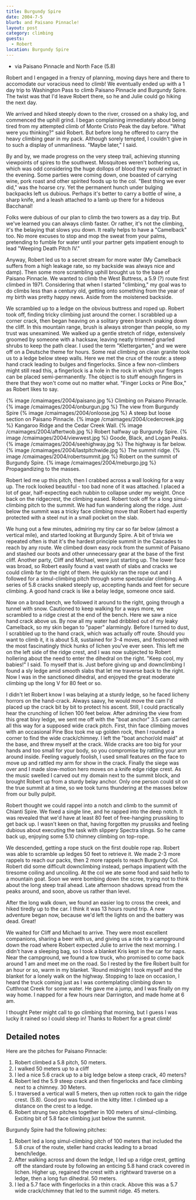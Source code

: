 ```yaml
---
title: Burgundy Spire
date: 2004-7-5
blurb: and Paisano Pinnacle!
layout: post
category: climbing
guests:
  - Robert
location: Burgundy Spire
---
```


* via Paisano Pinnacle and North Face (5.8)

Robert and I engaged in a frenzy of planning, moving days here and
there to accomodate our voracious need to climb! We eventually ended
up with a 1 day trip to Washington Pass to climb Paisano Pinnacle and
Burgundy Spire. The twist was that I'd leave Robert there, so he and
Julie could go hiking the next day.

We arrived and hiked steeply down to the river, crossed on a shaky
log, and commenced the uphill grind.  I began complaining immediately
about being tired from my attempted climb of Monte Cristo Peak the day
before. "What were you thinking?" said Robert. But before long he
offered to carry the heavy climbing gear in my pack. Although sorely
tempted, I couldn't give in to such a display of unmanliness.  "Maybe
later," I said.

By and by, we made progress on the very steep trail, achieving
stunning viewpoints of spires to the southwest. Mosquitoes weren't
bothering us, which was odd considering the huge dollops of blood they
would extract in the evening. Some parties were coming down, one
boasted of carrying wine, pork roast and other spirited foods up to
the col. "Best thing we ever did," was the hoarse cry. Yet the
permanent hunch under bulging backpacks left us dubious. Perhaps it's
better to carry a bottle of wine, a sharp knife, and a leash attached
to a lamb up there for a hideous Bacchanal!

Folks were dubious of our plan to climb the two towers as a day
trip. But we've learned you can always climb faster. Or rather, it's
not the climbing, it's the belaying that slows you down. It really
helps to have a "Camelback" too. No more excuses to stop and mop the
sweat from your palms, pretending to fumble for water until your
partner gets impatient enough to lead "Weeping Death Pitch IV."

Anyway, Robert led us to a secret stream for more water (My Camelback
suffers from a high leakage rate, so my backside was always nice and
damp). Then some more scrambling uphill brought us to the base of
Paisano Pinnacle. We wanted to climb the West Buttress, a 5.9 (?)
route first climbed in 1971.  Considering that when I started
"climbing," my goal was to do climbs less than a century old, getting
onto something from the year of my birth was pretty happy news. Aside
from the moistened backside.

We scrambled up to a ledge on the obvious buttress and roped
up. Robert took off, finding tricky climbing just around the corner. I
scrabbled up a corner crack, then began heaving on a solitary green
branch snaking down the cliff. In this mountain range, brush is always
stronger than people, so my trust was unexamined. We walked up a
gentle stretch of ridge, extensively groomed by someone with a
hacksaw, leaving neatly trimmed gnarled shrubs to keep the path
clear. I used the term "Klettergarten," and we were off on a Deutsche
theme for hours. Some real climbing on clean granite took us to a
ledge below steep walls. Here we met the crux of the route: a steep
hand crack leading to bulges and fingerlocks.  Since a few
non-climbers might still read this, a fingerlock is a hole in the rock
in which your fingers can be placed semi-permanently. The object is to
stuff enough fingers in there that they won't come out no matter
what. "Finger Locks or Pine Box," as Robert likes to say.

{% image /cmaimages/2004/paisano.jpg %}
Climbing on Paisano Pinnacle.
{% image /cmaimages/2004/onburgun.jpg %}
The view from Burgundy Spire
{% image /cmaimages/2004/onloose.jpg %}
A steep but loose section on Paisano Pinnacle.
{% image /cmaimages/2004/cedercreek.jpg %}
Kangaroo Ridge and the Cedar Creek Wall.
{% image /cmaimages/2004/aftertwob.jpg %}
Robert halfway up Burgundy Spire.
{% image /cmaimages/2004/viewwest.jpg %}
Goode, Black, and Logan Peaks. 
{% image /cmaimages/2004/seehighway.jpg %}
The highway is far below.
{% image /cmaimages/2004/lastpitchwide.jpg %}
The summit ridge.
{% image /cmaimages/2004/robertsummit.jpg %}
Robert on the summit of Burgundy Spire.
{% image /cmaimages/2004/meburgo.jpg %}
Propagandizing to the masses.

Robert led me up this pitch, then I crabbed across a wall looking for
a way up. The rock looked beautiful - too bad none of it was
attached. I placed a lot of gear, half-expecting each nubbin to
collapse under my weight. Once back on the ridgecrest, the climbing
eased. Robert took off for a long simul-climbing pitch to the
summit. We had fun wandering along the ridge. Just below the summit
was a tricky face climbing move that Robert had expertly protected
with a steel nut in a small pocket on the slab.

We hung out a few minutes, admiring my tiny car so far below (almost a
vertical mile), and started looking at Burgundy Spire. A bit of trivia
we repeated often is that it's the hardest principle summit in the
Cascades to reach by any route. We climbed down easy rock from the
summit of Paisano and stashed our boots and other unnecessary gear at
the base of the first cliff. Another party, Cliff and Michael, were
just starting up. The lower face was broad, so Robert easily found a
vast swath of slabs and cracks we could climb far to the right of
them. He quickly ran the rope out and I followed for a simul-climbing
pitch through some spectacular climbing. A series of 5.8 cracks snaked
steeply up, accepting hands and feet for secure climbing. A good hand
crack is like a belay ledge, someone once said.

Now on a broad bench, we followed it around to the right, going
through a tunnel with snow. Cautioned to keep walking for a ways more,
we scrambled to a ridge crest at the end of the bench. Here we saw a
nice hand crack above us. By now all my water had dribbled out of my
leaky Camelback, so my skin began to "paper" alarmingly. Before I
turned to dust, I scrabbled up to the hand crack, which was actually
off route. Should you want to climb it, it is about 5.8, sustained for
3-4 moves, and festooned with the most fascinatingly thick hunks of
lichen you've ever seen. This left me on the left side of the ridge
crest, and I was now subjected to Robert hollering about the need to
enter the dihedral on the right.  "Keep cool, my babies!" I said. To
myself that is. Just before giving up and downclimbing I found a sly
ledge amid smooth slabs that let me traverse back to the right. Now I
was in the sanctioned dihedral, and enjoyed the great moderate
climbing up the long V for 80 feet or so.

I didn't let Robert know I was belaying at a sturdy ledge, so he faced
licheny horrors on the hand-crack.  Always saavy, he would move the
cam I'd placed up the crack bit by bit to protect his ascent. Still, I
could practically hear the crunching of lichen 100 feet below. After
admiring the view from this great bivy ledge, we sent me off with the
"boat anchor" 3.5 cam carried all this way for a supposed wide crack
pitch. First, thin face climbing moves with an occasional Pine Box
took me up golden rock, then I rounded a corner to find the wide
crack/chimney. I left the "boat anchor/old maid" at the base, and
threw myself at the crack. Wide cracks are too big for your hands and
too small for your body, so you compromise by rattling your arm around
inside. Feeling vaguely foolish, I used small features on the face to
move up and rattled my arm for show in the crack. Finally the siege
was over and I made slow-motion hero moves on a knife edge ridge
crest. As the music swelled I carved out my domain next to the summit
block, and brought Robert up from a sturdy belay anchor. Only one
person could sit on the true summit at a time, so we took turns
thundering at the masses below from our bully pulpit.

Robert thought we could rappel into a notch and climb to the summit of
Chianti Spire. We fixed a single line, and he rapped into the deep
notch. It was revealed that we'd have at least 80 feet of free-hanging
prussiking to get back up. I wasn't keen on that, having forgotten my
prussiks and feeling dubious about executing the task with slippery
Spectra slings. So he came back up, enjoying some 5.10 chimney
climbing on top-rope.

We descended, getting a rope stuck on the first double rope
rap. Robert was able to scramble up ledges 50 feet to retrieve it. We
made 2-3 more rappels to reach our packs, then 2 more rappels to reach
Burgundy Col. Robert did some difficult downclimbing instead, perhaps
impatient with the tiresome coiling and uncoiling. At the col we ate
some food and said hello to a mountain goat. Soon we were bombing down
the scree, trying not to think about the long steep trail ahead. Late
afternoon shadows spread from the peaks around, and soon, above us
rather than level.

After the long walk down, we found an easier log to cross the creek,
and hiked tiredly up to the car.  I think it was 13 hours round
trip. A new adventure began now, because we'd left the lights on and
the battery was dead. Great!

We waited for Cliff and Michael to arrive. They were most excellent
companions, sharing a beer with us, and giving us a ride to a
campground down the road where Robert expected Julie to arrive the
next morning.  I didn't have a sleeping bag, so I took a blanket Kris
kept in the car for naps. Near the campground, we found a tow truck,
who promised to come back around 1 am and meet me on the road. So I
rested by the fire Robert built for an hour or so, warm in my
blanket. 'Round midnight I took myself and the blanket for a lonely
walk on the highway. Stopping to laze on occasion, I heard the truck
coming just as I was contemplating climbing down to Cutthroat Creek
for some water. He gave me a jump, and I was finally on my way home. I
napped for a few hours near Darrington, and made home at 6 am.

I thought Peter might call to go climbing that morning, but I guess I
was lucky it rained so I could sleep in!  Thanks to Robert for a great
climb!

Detailed notes
------------

Here are the pitches for Paisano Pinnacle:

1. Robert climbed a 5.8 pitch, 50 meters.
2. I walked 50 meters up to a cliff
3. I led a nice 5.6 crack up to a big ledge below a steep crack, 40 meters?
4. Robert led the 5.9 steep crack and then fingerlocks and face climbing next to a chimney. 30 Meters.
5. I traversed a vertical wall 5 meters, then up rotten rock to gain the ridge crest. (5.8). Good pro was found in the kitty litter. I climbed up a distance on the crest to a ledge.
6. Robert strung two pitches together in 100 meters of simul-climbing. Exciting bit of 5.8 face climbing just below the summit.

Burgundy Spire had the following pitches:

1. Robert led a long simul-climbing pitch of 100 meters that included the 5.8 crux of the route, steller hand cracks leading to a broad bench/ledge.
2. After walking across and down the ledge, I led up a ridge crest, getting off the standard route by following an enticing 5.8 hand crack covered in lichen. Higher up, regained the crest with a rightward traverse on a ledge, then a long fun dihedral. 50 meters.
3. I led a 5.7 face with fingerlocks in a thin crack. Above this was a 5.7 wide crack/chimney that led to the summit ridge. 45 meters.

